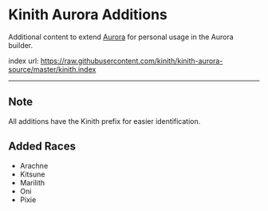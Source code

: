 # Kinith Aurora Additions
Additional content to extend [Aurora](https://aurorabuilder.com/) for personal usage in the Aurora builder.

index url: https://raw.githubusercontent.com/kinith/kinith-aurora-source/master/kinith.index

---

## Note
All additions have the Kinith prefix for easier identification.

## Added Races
- Arachne
- Kitsune
- Marilith
- Oni
- Pixie